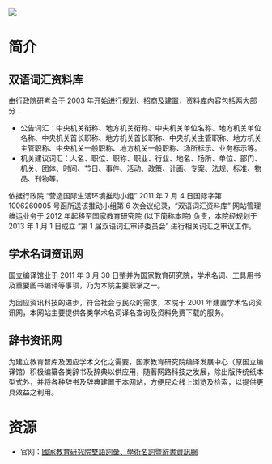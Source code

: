 ![](http://terms.naer.edu.tw/static/terms/assets/images/logo2.png)

# 简介

## 双语词汇资料库

由行政院研考会于 2003 年开始进行规划、招商及建置，资料库内容包括两大部分：

* 公告词汇：中央机关衔称、地方机关衔称、中央机关单位名称、地方机关单位名称、中央机关首长职称、地方机关首长职称、中央机关主管职称、地方机关主管职称、中央机关一般职称、地方机关一般职称、场所标示、业务标示等。
* 机关建议词汇：人名、职位、职称、职业、行业、地名、场所、单位、部门、机关、团体、时间、节日、事件、活动、政策、计画、专案、法规、标准、物品、刊物等。

依据行政院 “营造国际生活环境推动小组” 2011 年 7 月 4 日国际字第 1006260005 号函所送该推动小组第 6 次会议纪录，“双语词汇资料库” 网站管理维运业务于 2012 年起移至国家教育研究院 (以下简称本院) 负责，本院经规划于 2013 年 1 月 1 日成立 “第 1 届双语词汇审译委员会” 进行相关词汇之审议工作。

 
## 学术名词资讯网

国立编译馆业于 2011 年 3 月 30 日整并为国家教育研究院，学术名词、工具用书及重要图书编译等事项，乃为本院主要职掌之一。

为因应资讯科技的进步，符合社会与民众的需求，本院于 2001 年建置学术名词资讯网，本网站主要提供各类学术名词译名查询及资料免费下载的服务。
 

## 辞书资讯网

为建立教育智库及因应学术文化之需要，国家教育研究院编译发展中心（原国立编译馆）积极编纂各类辞书及辞典以供应用，随著网路科技之发展，除出版传统纸本型式外，并将各种辞书及辞典建置于本网站，方便民众线上浏览及检索，以提供更具效益之利用。

# 资源

- 官网：[國家教育研究院雙語詞彙、學術名詞暨辭書資訊網](http://terms.naer.edu.tw/)
